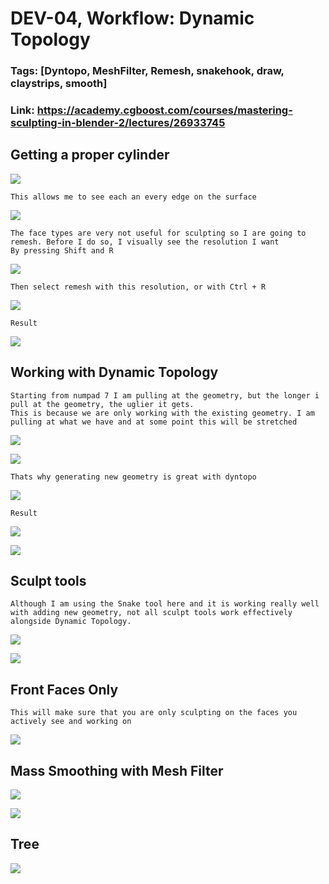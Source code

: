 # DEV-04, Workflow: Dynamic Topology
### Tags: [Dyntopo, MeshFilter, Remesh, snakehook, draw, claystrips, smooth]
### Link: https://academy.cgboost.com/courses/mastering-sculpting-in-blender-2/lectures/26933745

## Getting a proper cylinder

![](../images/DEV-04/DEV-04-A1.png)

    This allows me to see each an every edge on the surface

![](../images/DEV-04/DEV-04-A2.png)

    The face types are very not useful for sculpting so I are going to remesh. Before I do so, I visually see the resolution I want
    By pressing Shift and R

![](../images/DEV-04/DEV-04-A3.png)

    Then select remesh with this resolution, or with Ctrl + R

![](../images/DEV-04/DEV-04-A4.png)

    Result

![](../images/DEV-04/DEV-04-A5.png)


## Working with Dynamic Topology

    Starting from numpad 7 I am pulling at the geometry, but the longer i pull at the geometry, the uglier it gets.
    This is because we are only working with the existing geometry. I am pulling at what we have and at some point this will be stretched

![](../images/DEV-04/DEV-04-B2.png)

![](../images/DEV-04/DEV-04-B1.png)

    Thats why generating new geometry is great with dyntopo

![](../images/DEV-04/DEV-04-B3.png)

    Result

![](../images/DEV-04/DEV-04-B4.png)

![](../images/DEV-04/DEV-04-B5.png)


## Sculpt tools

    Although I am using the Snake tool here and it is working really well with adding new geometry, not all sculpt tools work effectively alongside Dynamic Topology.

![](../images/DEV-04/DEV-04-B6.png)

![](../images/DEV-04/DEV-04-B7.png)

## Front Faces Only

    This will make sure that you are only sculpting on the faces you actively see and working on

![](../images/DEV-04/DEV-04-C1.png)

## Mass Smoothing with Mesh Filter

![](../images/DEV-04/DEV-04-D1.png)

![](../images/DEV-04/DEV-04-D2.png)

## Tree

![](../images/DEV-04/DEV-04-E1.png)

